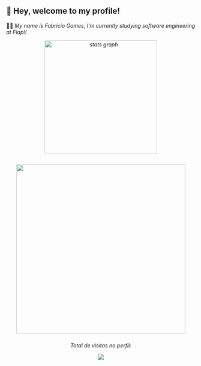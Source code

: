 ## 👋 Hey, welcome to my profile!

  👨‍💻 <em> My name is Fabrício Gomes, I'm currently studying software engineering at Fiap!! </strong>


<div align="center">
  <img src="https://github-readme-stats.vercel.app/api?username=F-gsantos&hide_title=false&hide_rank=false&show_icons=true&include_all_commits=true&count_private=true&disable_animations=false&theme=aura&locale=en&hide_border=false&order=1" height="300" alt="stats graph"  />
 
</div>

##
<div align="center">
  <img height="450" src="https://user-images.githubusercontent.com/74038190/225813708-98b745f2-7d22-48cf-9150-083f1b00d6c9.gif"  />
</div>

###


  <div align="center">
    <p>Total de visitas no perfil:</p>

<div align="center">
  <img src="https://profile-counter.glitch.me/F-gsantos/count.svg?"  />
</div>

###
<!---
F-gsantos/F-gsantos is a ✨ special ✨ repository because its `README.md` (this file) appears on your GitHub profile.
You can click the Preview link to take a look at your changes.
--->
